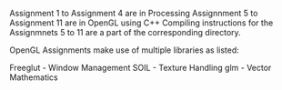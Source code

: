 Assignment 1 to Assignment 4 are in Processing
Assignnment 5 to Assignment 11 are in OpenGL using C++
Compiling instructions for the Assignmnets 5 to 11 are a part of the corresponding directory.

OpenGL Assignments make use of multiple libraries as listed:

Freeglut - Window Management
SOIL - Texture Handling
glm - Vector Mathematics

